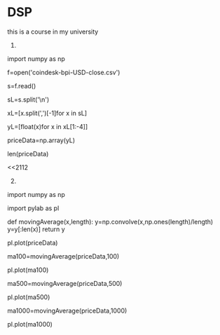 # DSP
this is a course in my university


1.

import numpy as np

f=open('coindesk-bpi-USD-close.csv')

s=f.read()

sL=s.split('\n')

xL=[x.split(',')[-1]for x in sL]

yL=[float(x)for x in xL[1:-4]]

priceData=np.array(yL)

len(priceData)

<<2112

2.

import numpy as np

import pylab as pl

def movingAverage(x,length):
    y=np.convolve(x,np.ones(length)/length)
    y=y[:len(x)]
    return y

pl.plot(priceData)

ma100=movingAverage(priceData,100)

pl.plot(ma100)

ma500=movingAverage(priceData,500)

pl.plot(ma500)

ma1000=movingAverage(priceData,1000)

pl.plot(ma1000)
